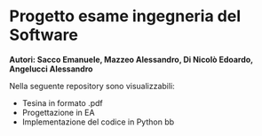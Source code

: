 # Progetto esame ingegneria del Software
**Autori: Sacco Emanuele, Mazzeo Alessandro, Di Nicolò Edoardo, Angelucci Alessandro**

Nella seguente repository sono visualizzabili:
- Tesina in formato .pdf
- Progettazione in EA
- Implementazione del codice in Python
bb
